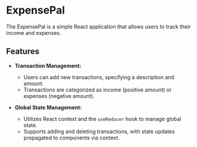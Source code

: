 # ExpensePal

The ExpensePal is a simple React application that allows users to track their income and expenses.

## Features

- **Transaction Management:**
  - Users can add new transactions, specifying a description and amount.
  - Transactions are categorized as income (positive amount) or expenses (negative amount).

- **Global State Management:**
  - Utilizes React context and the `useReducer` hook to manage global state.
  - Supports adding and deleting transactions, with state updates propagated to components via context.
